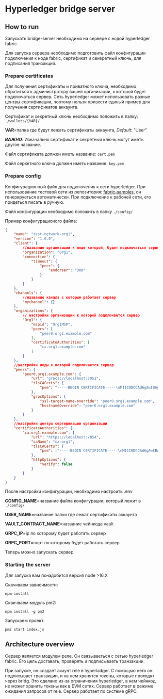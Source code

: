 # Hyperledger bridge server

## How to run
Запускать bridge-server необходимо на сервере с нодой hyperledger fabric.

Для запуска сервера необходимо подготовить файл конфигурации подключения к ноде fabric, сертификат и секеретный ключь, для подписания транзакций.

### Prepare certificates

Для получения сертификаты и приватного ключа, необходимо обратиться к администратору вашей организации, к которой будет подключаться сервер. Сеть hyperledger может использовать разные центры сертификации, поэтому нельзя привести единый пример для получения сертификатов аккаунта.

Сертификат и секретный ключь необходимо положить в папку: `./wallets/{VAR}/`

**VAR**=папка где будут лежать сертификаты аккаунта, *Default*: "User"

***ВАЖНО***: Изначально сертификат и секретный ключь могут иметь другое название.

Файл сертификата должен иметь название: `cert.pem`

Файл серкетного ключа должен иметь название: `key.pem`

### Prepare config

Конфигурационный файл для подключения к сети hyperledger. При использование тестовой сети из репозитория: [fabric-samples](https://github.com/hyperledger/fabric-samples), он генерируеться автоматически. При подключение к рабочей сети, его придеться писать в ручную.

Файл конфигурации необходимо положить в папку `./config/`

Пример конфигурационого файла:
```json
{
    "name": "test-network-org1",
    "version": "1.0.0",
    "client": {
        //название организации к ноде которой, будет подключаться сервер
        "organization": "Org1",
        "connection": {
            "timeout": {
                "peer": {
                    "endorser": "300"
                }
            }
        }
    },
    "channels": {
        //название канала с которым работает сервер
        "mychannel": {}
    },
    "organizations": {
        // настройки организации к которой подключается сервер
        "Org1": {
            "mspid": "Org1MSP",
            "peers": [
                "peer0.org1.example.com"
            ],
            "certificateAuthorities": [
                "ca.org1.example.com"
            ]
        }
    },
    //настройки ноды к которой подключается сервер
    "peers": {
        "peer0.org1.example.com": {
            "url": "grpcs://localhost:7051",
            "tlsCACerts": {
                "pem": "-----BEGIN CERTIFICATE-----\nMIICODCCAd6gAwIBAgIUFbpDf0Do7pzR9AIAmu7MWAkm204wCgYIKoZIzj0EAwIw\ncDELMAkGA1UEBhMCVVMxFzAVBgNVBAgTDk5vcnRoIENhcm9saW5hMQ8wDQYDVQQH\nEwZEdXJoYW0xGTAXBgNVBAoTEG9yZzEuZXhhbXBsZS5jb20xHDAaBgNVBAMTE2Nh\nLm9yZzEuZXhhbXBsZS5jb20wHhcNMjMwNDEyMTQzMjAwWhcNMzgwNDA4MTQzMjAw\nWjBwMQswCQYDVQQGEwJVUzEXMBUGA1UECBMOTm9ydGggQ2Fyb2xpbmExDzANBgNV\nBAcTBkR1cmhhbTEZMBcGA1UEChMQb3JnMS5leGFtcGxlLmNvbTEcMBoGA1UEAxMT\nY2Eub3JnMS5leGFtcGxlLmNvbTBZMBMGByqGSM49AgEGCCqGSM49AwEHA0IABEWl\nG4tau2cjiuepPhUuXipbua4MRRtQ5i16KOmLhL3dlXRNpxE9Oqk3EAOYed64h2NU\nlo54XIpKEeihYEwrWsGjVjBUMA4GA1UdDwEB/wQEAwIBBjASBgNVHRMBAf8ECDAG\nAQH/AgEBMB0GA1UdDgQWBBTAY3do6BIjcBvUyq9eWlXt96wuozAPBgNVHREECDAG\nhwQFCWIsMAoGCCqGSM49BAMCA0gAMEUCIQDdrL4aPVPgPMOtRIVBXqU73wgKGIUd\nepAYd/Zq2yGlyAIgaw0tCn5k6IuTYpn54hOySuz5FYCGBzFZ8TeS5UtT3O8=\n-----END CERTIFICATE-----\n"
            },
            "grpcOptions": {
                "ssl-target-name-override": "peer0.org1.example.com",
                "hostnameOverride": "peer0.org1.example.com"
            }
        }
    },
    //настройки центра сертификации организации
    "certificateAuthorities": {
        "ca.org1.example.com": {
            "url": "https://localhost:7054",
            "caName": "ca-org1",
            "tlsCACerts": {
                "pem": ["-----BEGIN CERTIFICATE-----\nMIICODCCAd6gAwIBAgIUFbpDf0Do7pzR9AIAmu7MWAkm204wCgYIKoZIzj0EAwIw\ncDELMAkGA1UEBhMCVVMxFzAVBgNVBAgTDk5vcnRoIENhcm9saW5hMQ8wDQYDVQQH\nEwZEdXJoYW0xGTAXBgNVBAoTEG9yZzEuZXhhbXBsZS5jb20xHDAaBgNVBAMTE2Nh\nLm9yZzEuZXhhbXBsZS5jb20wHhcNMjMwNDEyMTQzMjAwWhcNMzgwNDA4MTQzMjAw\nWjBwMQswCQYDVQQGEwJVUzEXMBUGA1UECBMOTm9ydGggQ2Fyb2xpbmExDzANBgNV\nBAcTBkR1cmhhbTEZMBcGA1UEChMQb3JnMS5leGFtcGxlLmNvbTEcMBoGA1UEAxMT\nY2Eub3JnMS5leGFtcGxlLmNvbTBZMBMGByqGSM49AgEGCCqGSM49AwEHA0IABEWl\nG4tau2cjiuepPhUuXipbua4MRRtQ5i16KOmLhL3dlXRNpxE9Oqk3EAOYed64h2NU\nlo54XIpKEeihYEwrWsGjVjBUMA4GA1UdDwEB/wQEAwIBBjASBgNVHRMBAf8ECDAG\nAQH/AgEBMB0GA1UdDgQWBBTAY3do6BIjcBvUyq9eWlXt96wuozAPBgNVHREECDAG\nhwQFCWIsMAoGCCqGSM49BAMCA0gAMEUCIQDdrL4aPVPgPMOtRIVBXqU73wgKGIUd\nepAYd/Zq2yGlyAIgaw0tCn5k6IuTYpn54hOySuz5FYCGBzFZ8TeS5UtT3O8=\n-----END CERTIFICATE-----\n"]
            },
            "httpOptions": {
                "verify": false
            }
        }
    }
}
```

После настройки конфигурации, необходимо настроить .env

**CONFIG_NAME**=название файла конфигурации, который лежит в `./config/`

**USER_NAME**=название папки где лежат сертификаты аккаунта

**VAULT_CONTRACT_NAME**=название чейнкода vault


**GRPC_IP**=ip по которому будет работать сервер

**GRPC_PORT**=порт по которому будет работать сервер

Теперь можно запускать сервер.

### Starting the server

Для запуска вам понадобится версия node >16.X

Скачиваем зависимости: 
```
npm install
```

Скаичваем модуль pm2:
```
npm install -g pm2
```

Запускаем проект:
```
pm2 start index.js
```


## Architecture overview

Сервер является модулем реле. Он связываеться с сетью hyperledger fabric. Его цель доставать, проверять и подписываеть транзакции.

При запуске, он создает акаунт rele в hyperladger. С помощью него он подписывает транзакции, и на нем хранятся токены, которые проходят через bridg. Это сделано из-за ограничения hyperledger, в нем чейнкод не может хранить токены как в EVM сетях.
Сервер работает в режиме ожидания запросов от rele. Сервер работает по системе gRPC.